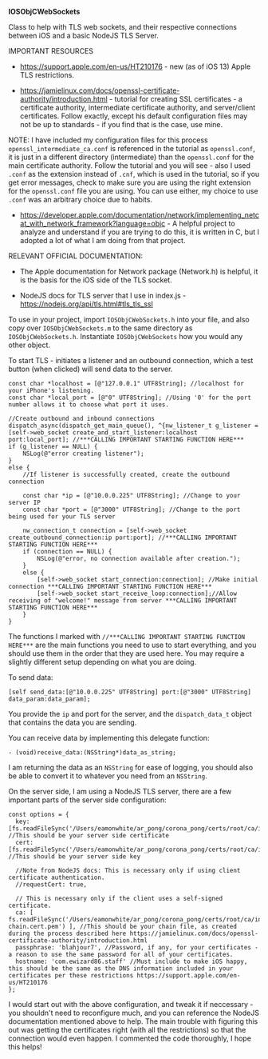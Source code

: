 **IOSObjCWebSockets**

Class to help with TLS web sockets, and their respective connections between iOS and a basic NodeJS TLS Server.

IMPORTANT RESOURCES

  - https://support.apple.com/en-us/HT210176 - new (as of iOS 13) Apple TLS restrictions.

  - https://jamielinux.com/docs/openssl-certificate-authority/introduction.html - tutorial for creating SSL certificates - a certificate authority, intermediate certificate authority, and server/client certificates. Follow exactly, except his default configuration files may not be up to standards - if you find that is the case, use mine.

  NOTE: I have included my configuration files for this process `openssl_intermediate_ca.conf` is referenced in the tutorial as `openssl.conf`, it is just in a different directory (intermediate) than the `openssl.conf` for the main certificate authority. Follow the tutorial and you will see - also I used `.conf` as the extension instead of `.cnf`, which is used in the tutorial, so if you get error messages, check to make sure you are using the right extension for the `openssl.conf` file you are using. You can use either, my choice to use `.conf` was an arbitrary choice due to habits.

  - https://developer.apple.com/documentation/network/implementing_netcat_with_network_framework?language=objc - A helpful project to analyze and understand if you are trying to do this, it is written in C, but I adopted a lot of what I am doing from that project.

RELEVANT OFFICIAL DOCUMENTATION:

  - The Apple documentation for Network package (Network.h) is helpful, it is the basis for the iOS side of the TLS socket.
  
  - NodeJS docs for TLS server that I use in index.js - https://nodejs.org/api/tls.html#tls_tls_ssl

To use in your project, import `IOSObjCWebSockets.h` into your file, and also copy over `IOSObjCWebSockets.m` to the same directory as `IOSObjCWebSockets.h`. Instantiate `IOSObjCWebSockets` how you would any other object.

To start TLS - initiates a listener and an outbound connection, which a test button (when clicked) will send data to the server.

    const char *localhost = [@"127.0.0.1" UTF8String]; //localhost for your iPhone's listening.
    const char *local_port = [@"0" UTF8String]; //Using '0' for the port number allows it to choose what port it uses.

    //Create outbound and inbound connections
    dispatch_async(dispatch_get_main_queue(), ^{nw_listener_t g_listener = [self->web_socket create_and_start_listener:localhost port:local_port]; //***CALLING IMPORTANT STARTING FUNCTION HERE***
    if (g_listener == NULL) {
        NSLog(@"error creating listener");
    }
    else {
        //If listener is successfully created, create the outbound connection
        
        const char *ip = [@"10.0.0.225" UTF8String]; //Change to your server IP
        const char *port = [@"3000" UTF8String]; //Change to the port being used for your TLS server
        
        nw_connection_t connection = [self->web_socket create_outbound_connection:ip port:port]; //***CALLING IMPORTANT STARTING FUNCTION HERE***
        if (connection == NULL) {
            NSLog(@"error, no connection available after creation.");
        }
        else {
            [self->web_socket start_connection:connection]; //Make initial connection ***CALLING IMPORTANT STARTING FUNCTION HERE***
            [self->web_socket start_receive_loop:connection];//Allow receiving of "welcome!" message from server ***CALLING IMPORTANT STARTING FUNCTION HERE***
        }
    }

The functions I marked with `//***CALLING IMPORTANT STARTING FUNCTION HERE***` are the main functions you need to use to start everything, and you should use them in the order that they are used here. You may require a slightly different setup depending on what you are doing.

To send data:

    [self send_data:[@"10.0.0.225" UTF8String] port:[@"3000" UTF8String] data_param:data_param];

You provide the `ip` and port for the server, and the `dispatch_data_t` object that contains the data you are sending.

You can receive data by implementing this delegate function:

    - (void)receive_data:(NSString*)data_as_string;

I am returning the data as an `NSString` for ease of logging, you should also be able to convert it to whatever you need from an `NSString`.

On the server side, I am using a NodeJS TLS server, there are a few important parts of the server side configuration:

    const options = {
      key: [fs.readFileSync('/Users/eamonwhite/ar_pong/corona_pong/certs/root/ca/intermediate/private/server.key.pem')], //This should be your server side certificate
      cert: [fs.readFileSync('/Users/eamonwhite/ar_pong/corona_pong/certs/root/ca/intermediate/certs/server.cert.pem')], //This should be your server side key

      //Note from NodeJS docs: This is necessary only if using client certificate authentication.
      //requestCert: true,

      // This is necessary only if the client uses a self-signed certificate.
      ca: [ fs.readFileSync('/Users/eamonwhite/ar_pong/corona_pong/certs/root/ca/intermediate/certs/ca-chain.cert.pem') ], //This should be your chain file, as created during the process described here https://jamielinux.com/docs/openssl-certificate-authority/introduction.html
      passphrase: 'blahjour7', //Password, if any, for your certificates - a reason to use the same password for all of your certificates.
      hostname: 'com.ewizard86.staff' //Must include to make iOS happy, this should be the same as the DNS information included in your certificates per these restrictions https://support.apple.com/en-us/HT210176
    };

I would start out with the above configuration, and tweak it if neccessary - you shouldn't need to reconfigure much, and you can reference the NodeJS documentation mentioned above to help. The main trouble with figuring this out was getting the certificates right (with all the restrictions) so that the connection would even happen. I commented the code thoroughly, I hope this helps!